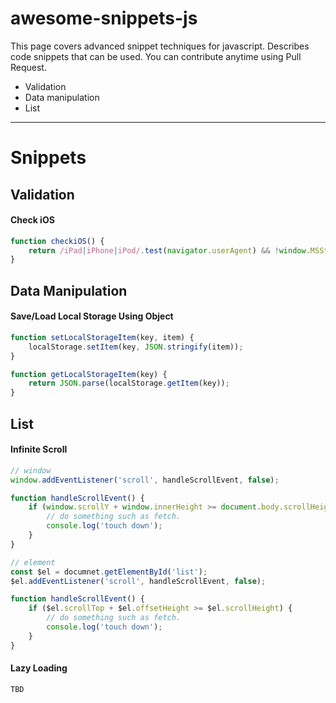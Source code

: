 # awesome-snippets-js
This page covers advanced snippet techniques for javascript. Describes code snippets that can be used.
You can contribute anytime using Pull Request.

- Validation
- Data manipulation
- List

***

# Snippets
## Validation
#### Check iOS
```javascript
function checkiOS() {
    return /iPad|iPhone|iPod/.test(navigator.userAgent) && !window.MSStream;
}
```

## Data Manipulation
#### Save/Load Local Storage Using Object
```javascript
function setLocalStorageItem(key, item) {
    localStorage.setItem(key, JSON.stringify(item));
}

function getLocalStorageItem(key) {
    return JSON.parse(localStorage.getItem(key));
}
```

## List
#### Infinite Scroll
```javascript
// window
window.addEventListener('scroll', handleScrollEvent, false);

function handleScrollEvent() {
    if (window.scrollY + window.innerHeight >= document.body.scrollHeight) {
        // do something such as fetch.
        console.log('touch down');
    }
}

// element
const $el = documnet.getElementById('list');
$el.addEventListener('scroll', handleScrollEvent, false);

function handleScrollEvent() {
    if ($el.scrollTop + $el.offsetHeight >= $el.scrollHeight) {
        // do something such as fetch.
        console.log('touch down');
    }
}
```

#### Lazy Loading
```javascript
TBD
```
